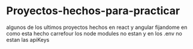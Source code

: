# Proyectos-hechos-para-practicar
algunos de los ultimos proyectos hechos en react y angular fijandome en como esta hecho carrefour
los node modules no estan y en los .env no estan las apiKeys
